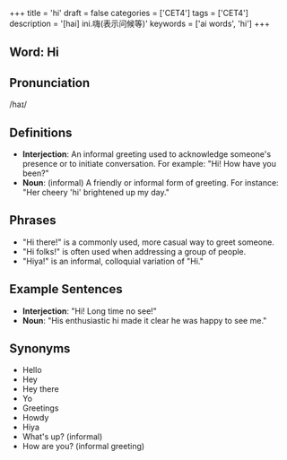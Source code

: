 +++
title = 'hi'
draft = false
categories = ['CET4']
tags = ['CET4']
description = '[hai] ini.嗨(表示问候等)'
keywords = ['ai words', 'hi']
+++

## Word: Hi

## Pronunciation
/haɪ/

## Definitions
- **Interjection**: An informal greeting used to acknowledge someone's presence or to initiate conversation. For example: "Hi! How have you been?"
- **Noun**: (informal) A friendly or informal form of greeting. For instance: "Her cheery 'hi' brightened up my day."

## Phrases
- "Hi there!" is a commonly used, more casual way to greet someone.
- "Hi folks!" is often used when addressing a group of people.
- "Hiya!" is an informal, colloquial variation of "Hi."

## Example Sentences
- **Interjection**: "Hi! Long time no see!"
- **Noun**: "His enthusiastic hi made it clear he was happy to see me."

## Synonyms
- Hello
- Hey
- Hey there
- Yo
- Greetings
- Howdy
- Hiya
- What's up? (informal)
- How are you? (informal greeting)
